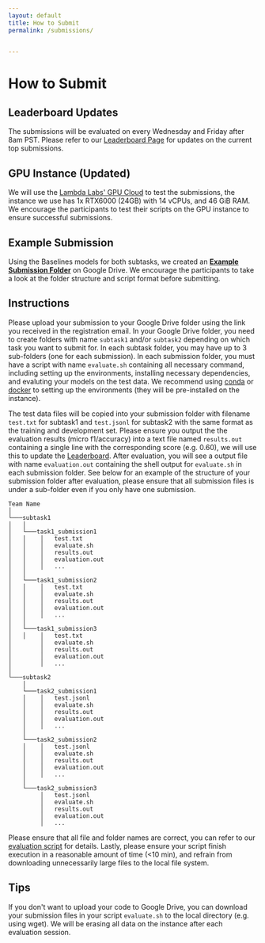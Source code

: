 ```yaml
---
layout: default
title: How to Submit
permalink: /submissions/


---
```


# How to Submit

## Leaderboard Updates
The submissions will be evaluated on every Wednesday and Friday after 8am PST. Please refer to our [Leaderboard Page](https://nl4opt.github.io/leaderboard/) for updates on the current top submissions.


## GPU Instance (Updated)
We will use the [Lambda Labs' GPU Cloud](https://lambdalabs.com/service/gpu-cloud) to test the submissions, the instance we use has 1x RTX6000 (24GB) with 14 vCPUs, and 46 GiB RAM. We encourage the participants to test their scripts on the GPU instance to ensure successful submissions.


## Example Submission
Using the Baselines models for both subtasks, we created an [**Example Submission Folder**](https://drive.google.com/drive/folders/18Rji40KTmKBMmkg_SbuUjsYciIIlrqEW?usp=sharing) on Google Drive. We encourage the participants to take a look at the folder structure and script format before submitting. 


## Instructions

Please upload your submission to your Google Drive folder using the link you received in the registration email. In your Google Drive folder, you need to create folders with name `subtask1` and/or `subtask2` depending on which task you want to submit for. In each subtask folder, you may have up to 3 sub-folders (one for each submission). In each submission folder, you must have a script with name `evaluate.sh` containing all necessary command, including setting up the environments, installing necessary dependencies, and evaluting your models on the test data. We recommend using [conda](https://docs.conda.io/en/latest/miniconda.html) or [docker](https://docs.docker.com/get-started/) to setting up the environments (they will be pre-installed on the instance).



The test data files will be copied into your submission folder with filename `test.txt` for subtask1 and `test.jsonl` for subtask2 with the same format as the training and development set. Please ensure you output the the evaluation results (micro f1/accuracy) into a text file named `results.out` containing a single line with the corresponding score (e.g. 0.60), we will use this to update the [Leaderboard](https://nl4opt.github.io/leaderboard/). After evaluation, you will see a output file with name `evaluation.out` containing the shell output for `evaluate.sh` in each submission folder. See below for an example of the structure of your submission folder after evaluation, please ensure that all submission files is under a sub-folder even if you only have one submission. 

```
Team Name
│
└───subtask1
│   │
│   └───task1_submission1
│   │    │   test.txt
│   │    │   evaluate.sh
│   │    │   results.out
│   │    │   evaluation.out
│   │    │   ...
│   │
│   └───task1_submission2
│   │    │   test.txt
│   │    │   evaluate.sh
│   │    │   results.out
│   │    │   evaluation.out
│   │    │   ...
│   │
│   └───task1_submission3
│   │    │   test.txt
│        │   evaluate.sh
│        │   results.out
│        │   evaluation.out
│        │   ...
│   
└───subtask2
    │
    └───task2_submission1
    │    │   test.jsonl
    │    │   evaluate.sh
    │    │   results.out
    │    │   evaluation.out
    │    │   ...
    │
    └───task2_submission2
    │    │   test.jsonl
    │    │   evaluate.sh
    │    │   results.out
    │    │   evaluation.out
    │    │   ...
    │
    └───task2_submission3
         │   test.jsonl
         │   evaluate.sh
         │   results.out
         │   evaluation.out
         │   ...
```

Please ensure that all file and folder names are correct, you can refer to our [evaluation script](https://github.com/nl4opt/nl4opt-competition/blob/main/evaluate_submission.sh) for details. Lastly, please ensure your script finish execution in a reasonable amount of time (<10 min), and refrain from downloading unnecessarily large files to the local file system.


## Tips
If you don't want to upload your code to Google Drive, you can download your submission files in your script `evaluate.sh` to the local directory (e.g. using wget). We will be erasing all data on the instance after each evaluation session.



